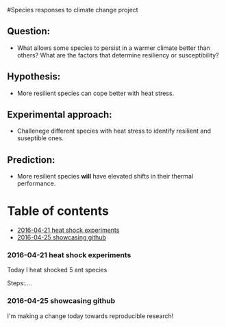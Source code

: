 #Species responses to climate change project

## Question:

* What allows some species to persist in a warmer climate better than others? What are the factors that determine resiliency or susceptibility?

## Hypothesis:

* More resilient species can cope better with heat stress.

## Experimental approach:

* Challenege different species with heat stress to identify resilient and suseptible ones.

## Prediction: 

* More resilient species **will** have elevated shifts in their thermal performance. 

# Table of contents
- [2016-04-21 heat shock experiments](#id-section1)
- [2016-04-25 showcasing github](#id-section2)


<div id='id-section1'/>   

### 2016-04-21 heat shock experiments   

Today I heat shocked 5 ant species    

Steps:....   


<div id='id-section2'/>   

### 2016-04-25 showcasing github   

I'm making a change today towards reproducible research!
